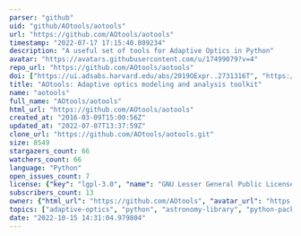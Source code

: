 ```yaml
---
parser: "github"
uid: "github/AOtools/aotools"
url: "https://github.com/AOtools/aotools"
timestamp: "2022-07-17 17:15:40.809234"
description: "A useful set of tools for Adaptive Optics in Python"
avatar: "https://avatars.githubusercontent.com/u/17499079?v=4"
repo_url: "https://github.com/AOtools/aotools"
doi: ["https://ui.adsabs.harvard.edu/abs/2019OExpr..2731316T", "https://ui.adsabs.harvard.edu/abs/2019ascl.soft10021T/abstract"]
title: "AOtools: Adaptive optics modeling and analysis toolkit"
name: "aotools"
full_name: "AOtools/aotools"
html_url: "https://github.com/AOtools/aotools"
created_at: "2016-03-09T15:00:56Z"
updated_at: "2022-07-07T13:37:59Z"
clone_url: "https://github.com/AOtools/aotools.git"
size: 8549
stargazers_count: 66
watchers_count: 66
language: "Python"
open_issues_count: 7
license: {"key": "lgpl-3.0", "name": "GNU Lesser General Public License v3.0", "spdx_id": "LGPL-3.0", "url": "https://api.github.com/licenses/lgpl-3.0", "node_id": "MDc6TGljZW5zZTEy"}
subscribers_count: 13
owner: {"html_url": "https://github.com/AOtools", "avatar_url": "https://avatars.githubusercontent.com/u/17499079?v=4", "login": "AOtools", "type": "Organization"}
topics: ["adaptive-optics", "python", "astronomy-library", "python-package"]
date: "2022-10-15 14:31:04.979804"
---
```


